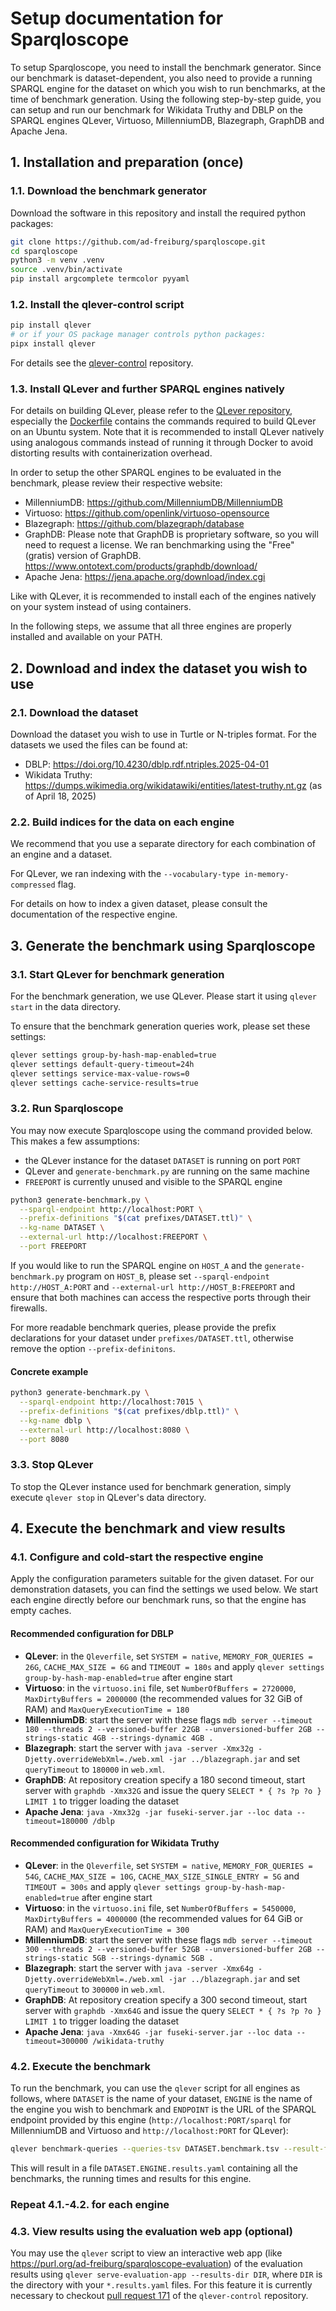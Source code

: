 # Setup documentation for Sparqloscope

To setup Sparqloscope, you need to install the benchmark generator. Since our benchmark is dataset-dependent, you also need to provide a running SPARQL engine for the dataset on which you wish to run benchmarks, at the time of benchmark generation. Using the following step-by-step guide, you can setup and run our benchmark for Wikidata Truthy and DBLP on the SPARQL engines QLever, Virtuoso, MillenniumDB, Blazegraph, GraphDB and Apache Jena.

## 1. Installation and preparation (once)

### 1.1. Download the benchmark generator

Download the software in this repository and install the required python packages:

```bash
git clone https://github.com/ad-freiburg/sparqloscope.git
cd sparqloscope
python3 -m venv .venv
source .venv/bin/activate
pip install argcomplete termcolor pyyaml
```

### 1.2. Install the qlever-control script

```bash
pip install qlever
# or if your OS package manager controls python packages:
pipx install qlever
```

For details see the [qlever-control](https://github.com/ad-freiburg/qlever-control) repository.

### 1.3. Install QLever and further SPARQL engines natively

For details on building QLever, please refer to the [QLever repository](https://github.com/ad-freiburg/qlever), especially the [Dockerfile](https://github.com/ad-freiburg/qlever/blob/master/Dockerfile) contains the commands required to build QLever on an Ubuntu system. Note that it is recommended to install QLever natively using analogous commands instead of running it through Docker to avoid distorting results with containerization overhead.

In order to setup the other SPARQL engines to be evaluated in the benchmark, please review their respective website:

- MillenniumDB: <https://github.com/MillenniumDB/MillenniumDB>
- Virtuoso: <https://github.com/openlink/virtuoso-opensource>
- Blazegraph: <https://github.com/blazegraph/database>
- GraphDB: Please note that GraphDB is proprietary software, so you will need to request a license. We ran benchmarking using the "Free" (gratis) version of GraphDB. <https://www.ontotext.com/products/graphdb/download/>
- Apache Jena: <https://jena.apache.org/download/index.cgi>

Like with QLever, it is recommended to install each of the engines natively on your system instead of using containers.

In the following steps, we assume that all three engines are properly installed and available on your PATH.

## 2. Download and index the dataset you wish to use

### 2.1. Download the dataset

Download the dataset you wish to use in Turtle or N-triples format. For the datasets we used the files can be found at:

- DBLP: <https://doi.org/10.4230/dblp.rdf.ntriples.2025-04-01>
- Wikidata Truthy: <https://dumps.wikimedia.org/wikidatawiki/entities/latest-truthy.nt.gz> (as of April 18, 2025)

### 2.2. Build indices for the data on each engine

We recommend that you use a separate directory for each combination of an engine and a dataset.

For QLever, we ran indexing with the `--vocabulary-type in-memory-compressed` flag.

For details on how to index a given dataset, please consult the documentation of the respective engine.

## 3. Generate the benchmark using Sparqloscope

### 3.1. Start QLever for benchmark generation

For the benchmark generation, we use QLever. Please start it using `qlever start` in the data directory.

To ensure that the benchmark generation queries work, please set these settings:

```bash
qlever settings group-by-hash-map-enabled=true
qlever settings default-query-timeout=24h
qlever settings service-max-value-rows=0
qlever settings cache-service-results=true
```

### 3.2. Run Sparqloscope

You may now execute Sparqloscope using the command provided below. This makes a few assumptions:

- the QLever instance for the dataset `DATASET` is running on port `PORT`
- QLever and `generate-benchmark.py` are running on the same machine
- `FREEPORT` is currently unused and visible to the SPARQL engine

```bash
python3 generate-benchmark.py \
  --sparql-endpoint http://localhost:PORT \
  --prefix-definitions "$(cat prefixes/DATASET.ttl)" \
  --kg-name DATASET \
  --external-url http://localhost:FREEPORT \
  --port FREEPORT
```

If you would like to run the SPARQL engine on `HOST_A` and the `generate-benchmark.py` program on `HOST_B`, please set `--sparql-endpoint http://HOST_A:PORT` and `--external-url http://HOST_B:FREEPORT` and ensure that both machines can access the respective ports through their firewalls.

For more readable benchmark queries, please provide the prefix declarations for your dataset under `prefixes/DATASET.ttl`, otherwise remove the option `--prefix-definitons`.

#### Concrete example
 
```bash
python3 generate-benchmark.py \
  --sparql-endpoint http://localhost:7015 \
  --prefix-definitions "$(cat prefixes/dblp.ttl)" \
  --kg-name dblp \
  --external-url http://localhost:8080 \
  --port 8080
```

### 3.3. Stop QLever

To stop the QLever instance used for benchmark generation, simply execute `qlever stop` in QLever's data directory.

## 4. Execute the benchmark and view results

### 4.1. Configure and cold-start the respective engine

Apply the configuration parameters suitable for the given dataset. For our demonstration datasets, you can find the settings we used below. We start each engine directly before our benchmark runs, so that the engine has empty caches.

#### Recommended configuration for DBLP

- **QLever**: in the `Qleverfile`, set `SYSTEM = native`, `MEMORY_FOR_QUERIES = 26G`, `CACHE_MAX_SIZE = 6G` and `TIMEOUT = 180s` and apply `qlever settings group-by-hash-map-enabled=true` after engine start
- **Virtuoso**: in the `virtuoso.ini` file, set `NumberOfBuffers = 2720000`, `MaxDirtyBuffers = 2000000` (the recommended values for 32 GiB of RAM) and `MaxQueryExecutionTime = 180`
- **MillenniumDB**: start the server with these flags `mdb server --timeout 180 --threads 2 --versioned-buffer 22GB --unversioned-buffer 2GB --strings-static 4GB --strings-dynamic 4GB .`
- **Blazegraph**: start the server with `java -server -Xmx32g -Djetty.overrideWebXml=./web.xml -jar ../blazegraph.jar` and set `queryTimeout` to `180000` in `web.xml`.
- **GraphDB**: At repository creation specify a 180 second timeout, start server with `graphdb -Xmx32G` and issue the query `SELECT * { ?s ?p ?o } LIMIT 1` to trigger loading the dataset
- **Apache Jena**: `java -Xmx32g -jar fuseki-server.jar --loc data --timeout=180000 /dblp`


#### Recommended configuration for Wikidata Truthy

- **QLever**: in the `Qleverfile`, set `SYSTEM = native`, `MEMORY_FOR_QUERIES = 54G`, `CACHE_MAX_SIZE = 10G`, `CACHE_MAX_SIZE_SINGLE_ENTRY = 5G` and `TIMEOUT = 300s` and apply `qlever settings group-by-hash-map-enabled=true` after engine start
- **Virtuoso**: in the `virtuoso.ini` file, set  `NumberOfBuffers = 5450000`, `MaxDirtyBuffers = 4000000` (the recommended values for 64 GiB or RAM) and `MaxQueryExecutionTime = 300`
- **MillenniumDB**:  start the server with these flags `mdb server --timeout 300 --threads 2 --versioned-buffer 52GB --unversioned-buffer 2GB --strings-static 5GB --strings-dynamic 5GB .`
- **Blazegraph**: start the server with `java -server -Xmx64g -Djetty.overrideWebXml=./web.xml -jar ../blazegraph.jar` and set `queryTimeout` to `300000` in `web.xml`.
- **GraphDB**:  At repository creation specify a 300 second timeout, start server with `graphdb -Xmx64G` and issue the query `SELECT * { ?s ?p ?o } LIMIT 1` to trigger loading the dataset
- **Apache Jena**: `java -Xmx64G -jar fuseki-server.jar --loc data --timeout=300000 /wikidata-truthy`

### 4.2. Execute the benchmark

To run the benchmark, you can use the `qlever` script for all engines as follows, where `DATASET` is the name of your dataset, `ENGINE` is the name of the engine you wish to benchmark and `ENDPOINT` is the URL of the SPARQL endpoint provided by this engine (`http://localhost:PORT/sparql` for MillenniumDB and Virtuoso and `http://localhost:PORT` for QLever):

```bash
qlever benchmark-queries --queries-tsv DATASET.benchmark.tsv --result-file DATASET.ENGINE --sparql-endpoint ENDPOINT
```

This will result in a file `DATASET.ENGINE.results.yaml` containing all the benchmarks, the running times and results for this engine.

### Repeat 4.1.-4.2. for each engine

### 4.3. View results using the evaluation web app (optional)

You may use the `qlever` script to view an interactive web app (like <https://purl.org/ad-freiburg/sparqloscope-evaluation>) of the evaluation results using `qlever serve-evaluation-app --results-dir DIR`, where `DIR` is the directory with your `*.results.yaml` files. For this feature it is currently necessary to checkout [pull request 171](https://github.com/ad-freiburg/qlever-control/pull/171) of the `qlever-control` repository.
